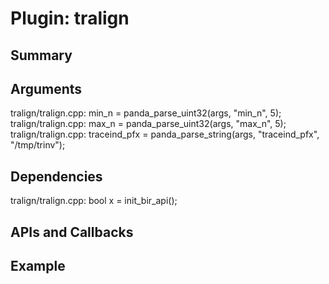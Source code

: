 Plugin: tralign
===========

Summary
-------

Arguments
---------

tralign/tralign.cpp:    min_n = panda_parse_uint32(args, "min_n", 5);
tralign/tralign.cpp:    max_n = panda_parse_uint32(args, "max_n", 5);
tralign/tralign.cpp:    traceind_pfx = panda_parse_string(args, "traceind_pfx", "/tmp/trinv");

Dependencies
------------

tralign/tralign.cpp:    bool x = init_bir_api();

APIs and Callbacks
------------------





Example
-------

